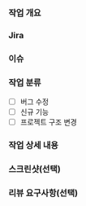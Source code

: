 ### 작업 개요
<!--
  ex) 고양이가 야옹 소리를 내도록 수정
-->
### Jira
<!--
  ex) BAEMIN-1004
-->
### 이슈
<!--
  ex) #이슈번호, #이슈번호
-->
### 작업 분류
- [ ] 버그 수정
- [ ] 신규 기능
- [ ] 프로젝트 구조 변경
<!--
  - [ ] 버그 수정
  - [x] 신규 기능
  - [ ] 프로젝트 구조 변경
-->
### 작업 상세 내용
<!--
  ex) 
  1. 네 발 짐승 클래스에 `크앙` 함수 추가
  2. 고양이 클래스에서 `크앙` 함수에 `미야아옹.wav` 재생시킴
-->
### 스크린샷(선택)

### 리뷰 요구사항(선택)
<!-- 
  ex) 메서드 XXX의 이름을 더 잘 짓고 싶은데 혹시 좋은 명칭이 있을까요? 
 -->